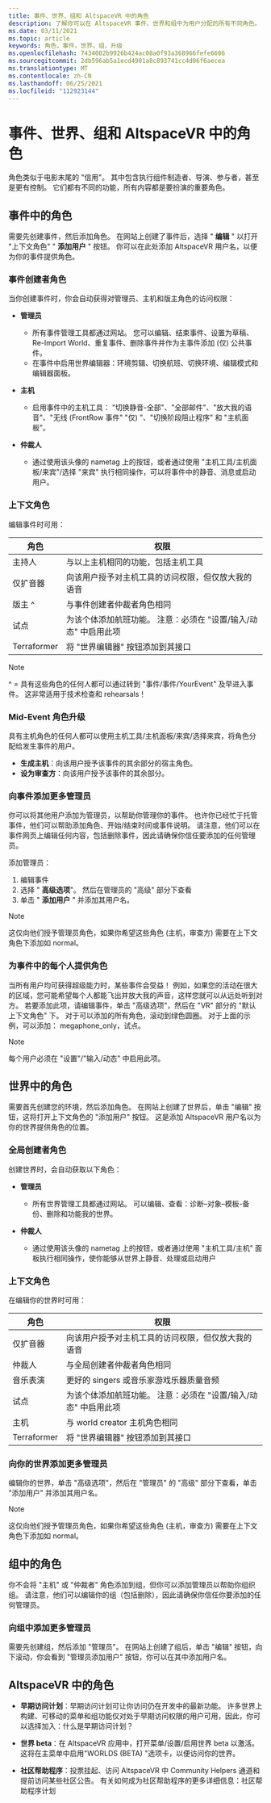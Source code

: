 ```yaml
---
title: 事件、世界、组和 AltspaceVR 中的角色
description: 了解你可以在 AltspaceVR 事件、世界和组中为用户分配的所有不同角色。
ms.date: 03/11/2021
ms.topic: article
keywords: 角色，事件，世界，组，升级
ms.openlocfilehash: 7434002b9926b424ac08a0f93a368966fefe6606
ms.sourcegitcommit: 2db596ab5a1ecd4901a8c893741cc4d06f6aecea
ms.translationtype: MT
ms.contentlocale: zh-CN
ms.lasthandoff: 06/25/2021
ms.locfileid: "112923144"
---
```

# <a name="roles-in-events-worlds-groups-and-in-altspacevr"></a>事件、世界、组和 AltspaceVR 中的角色

角色类似于电影末尾的 "信用"。 其中包含执行组件制造者、导演、参与者，甚至是更有控制。 它们都有不同的功能，所有内容都是要扮演的重要角色。

## <a name="roles-in-events"></a>事件中的角色

需要先创建事件，然后添加角色。 在网站上创建了事件后，选择 " **编辑** " 以打开 "上下文角色" " **添加用户** " 按钮。 你可以在此处添加 AltspaceVR 用户名，以便为你的事件提供角色。

### <a name="event-creator-roles"></a>事件创建者角色

当你创建事件时，你会自动获得对管理员、主机和版主角色的访问权限：

* **管理员**
    - 所有事件管理工具都通过网站。 您可以编辑、结束事件、设置为草稿、Re-Import World、重复事件、删除事件并作为主事件添加 (仅) 公共事件。
    - 在事件中启用世界编辑器：环境剪辑、切换航班、切换环境、编辑模式和编辑器面板。

* **主机**
    - 启用事件中的主机工具： "切换静音-全部"、"全部邮件"、"放大我的语音"、"无线 (FrontRow 事件" "仅) "、"切换阶段阻止程序" 和 "主机面板"。

* **仲裁人** 
    - 通过使用该头像的 nametag 上的按钮，或者通过使用 "主机工具/主机面板/来宾"/选择 "来宾" 执行相同操作，可以将事件中的静音、消息或启动用户。

### <a name="contextual-roles"></a>上下文角色

编辑事件时可用：

| 角色 | 权限 |
|---|---|
| 主持人 | 与以上主机相同的功能，包括主机工具 |
| 仅扩音器 | 向该用户授予对主机工具的访问权限，但仅放大我的语音 |
| 版主 ^ | 与事件创建者仲裁者角色相同 |
| 试点 | 为该个体添加航班功能。 注意：必须在 "设置/输入/动态" 中启用此项 |
| Terraformer | 将 "世界编辑器" 按钮添加到其接口 |

> [!NOTE]
> ^ = 具有这些角色的任何人都可以通过转到 "事件/事件/YourEvent" 及早进入事件。 这非常适用于技术检查和 rehearsals！

### <a name="mid-event-role-promotion"></a>Mid-Event 角色升级

具有主机角色的任何人都可以使用主机工具/主机面板/来宾/选择来宾，将角色分配给发生事件的用户。

* **生成主机**：向该用户授予该事件的其余部分的宿主角色。
* **设为审查方**：向该用户授予该事件的其余部分。

### <a name="adding-more-admins-to-your-event"></a>向事件添加更多管理员

你可以将其他用户添加为管理员，以帮助你管理你的事件。 也许你已经忙于托管事件，他们可以帮助添加角色、开始/结束时间或事件说明。 请注意，他们可以在事件网页上编辑任何内容，包括删除事件，因此请确保你信任要添加的任何管理员。

添加管理员：
1. 编辑事件
2. 选择 " **高级选项**"。 然后在管理员的 "高级" 部分下查看
3. 单击 " **添加用户** " 并添加其用户名。 

> [!NOTE] 
> 这仅向他们授予管理员角色，如果你希望这些角色 (主机，审查方) 需要在上下文角色下添加如 normal。

### <a name="giving-everyone-in-your-event-a-role"></a>为事件中的每个人提供角色

当所有用户均可获得超级能力时，某些事件会受益！ 例如，如果您的活动在很大的区域，您可能希望每个人都能飞出并放大我的声音，这样您就可以从远处听到对方。 若要添加此项，请编辑事件，单击 "高级选项"，然后在 "VR" 部分的 "默认上下文角色" 下。 对于可以添加的所有角色，滚动到绿色圆圈。 对于上面的示例，可以添加： megaphone_only，试点。

> [!NOTE] 
> 每个用户必须在 "设置"/"输入/动态" 中启用此项。

## <a name="roles-in-worlds"></a>世界中的角色

需要首先创建您的环境，然后添加角色。 在网站上创建了世界后，单击 "编辑" 按钮，这将打开上下文角色的 "添加用户" 按钮。 这是添加 AltspaceVR 用户名以为你的世界提供角色的位置。

### <a name="world-creator-roles"></a>全局创建者角色

创建世界时，会自动获取以下角色：

* **管理员** 
    - 所有世界管理工具都通过网站。 可以编辑、查看：诊断–对象–模板-备份、删除和功能我的世界。

* **仲裁人** 
    - 通过使用该头像的 nametag 上的按钮，或者通过使用 "主机工具/主机" 面板执行相同操作，使你能够从世界上静音、处理或启动用户

### <a name="contextual-roles"></a>上下文角色

在编辑你的世界时可用：

| 角色 | 权限 |
|---|---|
| 仅扩音器 | 向该用户授予对主机工具的访问权限，但仅放大我的语音 |
| 仲裁人 | 与全局创建者仲裁者角色相同 |
| 音乐表演 |更好的 singers 或音乐家游戏乐器质量音频  |
| 试点 | 为该个体添加航班功能。 注意：必须在 "设置/输入/动态" 中启用此项 |
| 主机 | 与 world creator 主机角色相同 |
| Terraformer | 将 "世界编辑器" 按钮添加到其接口 | 

### <a name="adding-more-admins-to-your-world"></a>向你的世界添加更多管理员

编辑你的世界，单击 "高级选项"，然后在 "管理员" 的 "高级" 部分下查看，单击 "添加用户" 并添加其用户名。 

> [!NOTE] 
> 这仅向他们授予管理员角色，如果你希望这些角色 (主机，审查方) 需要在上下文角色下添加如 normal。

## <a name="roles-in-groups"></a>组中的角色

你不会将 "主机" 或 "仲裁者" 角色添加到组，但你可以添加管理员以帮助你组织组。 请注意，他们可以编辑你的组（包括删除），因此请确保你信任你要添加的任何管理员。

### <a name="adding-more-admins-to-your-group"></a>向组中添加更多管理员

需要先创建组，然后添加 "管理员"。 在网站上创建了组后，单击 "编辑" 按钮，向下滚动，你会看到 "管理员添加用户" 按钮，你可以在其中添加用户名。

## <a name="roles-in-altspacevr"></a>AltspaceVR 中的角色

* **早期访问计划**：早期访问计划可让你访问仍在开发中的最新功能。 许多世界上构建、可移动的菜单和组功能仅对处于早期访问权限的用户可用，因此，你可以选择加入：什么是早期访问计划？

* **世界 beta**：在 AltspaceVR 应用中，打开菜单/设置/启用世界 beta 以激活。 这将在主菜单中启用"WORLDS (BETA) "选项卡，以便访问你的世界。

* **社区帮助程序**：投票挂起、访问 AltspaceVR 中 Community Helpers 通道和提前访问某些社区公告。 有关如何成为社区帮助程序的更多详细信息：社区帮助程序计划